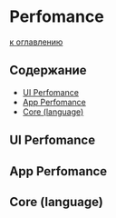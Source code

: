 # Perfomance

[к оглавлению](./README.md)

## Содержание

- [UI Perfomance](./Perfomance.md#ui-perfomance)
- [App Perfomance](./Perfomance.md#app-perfomance)
- [Core (language)](./Perfomance.md#core-language)

## <a id="ui-perfomance)"></a> UI Perfomance

## <a id="app-perfomance)"></a> App Perfomance

## <a id="core-language"></a> Core (language)

